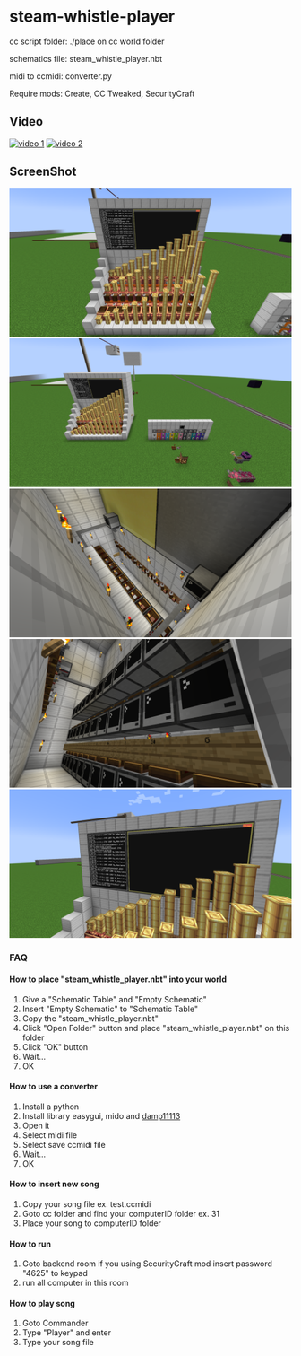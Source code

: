 # steam-whistle-player

cc script folder: ./place on cc world folder

schematics file: steam_whistle_player.nbt

midi to ccmidi: converter.py

Require mods: Create, CC Tweaked, SecurityCraft

## Video

[![video 1](https://img.youtube.com/vi/i4o8S4f9Wa0/0.jpg)](https://www.youtube.com/watch?v=i4o8S4f9Wa0)
[![video 2](https://img.youtube.com/vi/JXpCUALVksE/0.jpg)](https://www.youtube.com/watch?v=JXpCUALVksE)


## ScreenShot

![image 1](https://github.com/damp11113/steam-whistle-player/blob/main/screenshot/2023-01-28_19.37.28.png?raw=true)
![image 2](https://github.com/damp11113/steam-whistle-player/blob/main/screenshot/2023-01-28_19.50.30.png?raw=true)
![image 3](https://github.com/damp11113/steam-whistle-player/blob/main/screenshot/2023-01-28_19.51.09.png?raw=true)
![image 4](https://github.com/damp11113/steam-whistle-player/blob/main/screenshot/2023-01-28_19.51.14.png?raw=true)
![image 5](https://github.com/damp11113/steam-whistle-player/blob/main/screenshot/2023-01-28_19.52.00.png?raw=true)


### FAQ
#### How to place "steam_whistle_player.nbt" into your world
1. Give a "Schematic Table" and "Empty Schematic"
2. Insert "Empty Schematic" to "Schematic Table"
3. Copy the "steam_whistle_player.nbt"
4. Click "Open Folder" button and place "steam_whistle_player.nbt" on this folder
5. Click "OK" button
6. Wait...
7. OK

#### How to use a converter

1. Install a python
2. Install library easygui, mido and [damp11113](https://github.com/damp11113/damp11113-library)
3. Open it
4. Select midi file
5. Select save ccmidi file
6. Wait...
7. OK

#### How to insert new song
1. Copy your song file ex. test.ccmidi
2. Goto cc folder and find your computerID folder ex. 31
3. Place your song to computerID folder

#### How to run
1. Goto backend room if you using SecurityCraft mod insert password "4625" to keypad
2. run all computer in this room

#### How to play song
1. Goto Commander
2. Type "Player" and enter
3. Type your song file
